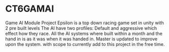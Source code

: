 # CT6GAMAI
Game AI Module Project
Epsilon is a top down racing game set in unity with 2 pre built levels 
The AI have two profiles: Default and aggressive which effect how they race.
All the AI systems where built within a month and the hand in is as it was when it was handed in. 
Master is updated to improve upon the system. with scope to currently add to this project in the free time. 
